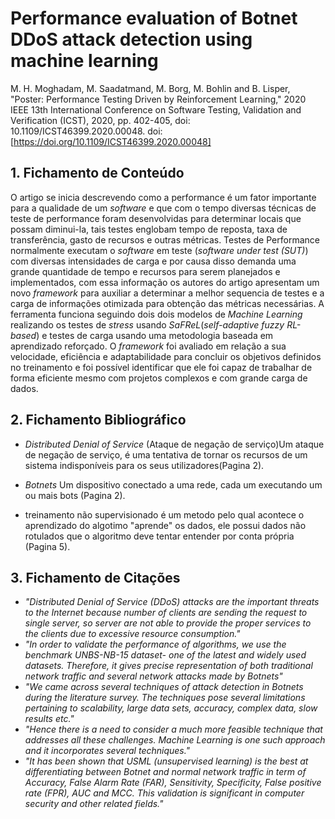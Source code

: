 # Performance evaluation of Botnet DDoS attack detection using machine learning

M. H. Moghadam, M. Saadatmand, M. Borg, M. Bohlin and B. Lisper, "Poster: Performance Testing Driven by Reinforcement Learning," 2020 IEEE 13th International Conference on Software Testing, Validation and Verification (ICST), 2020, pp. 402-405, doi: 10.1109/ICST46399.2020.00048. doi: [https://doi.org/10.1109/ICST46399.2020.00048]

## 1. Fichamento de Conteúdo

O artigo se inicia descrevendo como a performance é um fator importante para a qualidade de um _software_ e que com o tempo diversas técnicas de teste de performance foram desenvolvidas para determinar locais que possam diminui-la, tais testes englobam tempo de reposta, taxa de transferência, gasto de recursos e outras métricas. Testes de Performance normalmente executam o _software_ em teste (_software under test (SUT)_) com diversas intensidades de carga e por causa disso demanda uma grande quantidade de tempo e recursos para serem planejados e implementados, com essa informação os autores do artigo apresentam um novo _framework_ para auxiliar a determinar a melhor sequencia de testes e a carga de informações otimizada para obtenção das métricas necessárias. A ferramenta funciona seguindo dois dois modelos de _Machine Learning_ realizando os testes de _stress_ usando _SaFReL_(_self-adaptive fuzzy RL-based_) e testes de carga usando uma metodologia baseada em aprendizado reforçado. O _framework_ foi avaliado em relação a sua velocidade, eficiência e adaptabilidade para concluir os objetivos definidos no treinamento e foi possível identificar que ele foi capaz de trabalhar de forma eficiente mesmo com projetos complexos e com grande carga de dados.

## 2. Fichamento Bibliográfico

- _Distributed Denial of Service_ (Ataque de negação de serviço)Um ataque de negação de serviço, é uma tentativa de tornar os recursos de um sistema indisponíveis para os seus utilizadores(Pagina 2).

- _Botnets_ Um dispositivo conectado a uma rede, cada um executando um ou mais bots (Pagina 2).

- treinamento não supervisionado é um metodo pelo qual acontece o aprendizado do algotimo "aprende" os dados, ele possui dados não rotulados que o algoritmo deve tentar entender por conta própria (Pagina 5).

## 3. Fichamento de Citações

- _"Distributed Denial of Service (DDoS) attacks are the important threats to the Internet because number of clients are sending the request to single server, so server are not able to provide the proper services to the clients due to excessive resource consumption."_
- _"In order to validate the performance of algorithms, we use the benchmark UNBS-NB-15 dataset- one of the latest and widely used datasets. Therefore, it gives precise representation of both traditional network traffic and several network attacks made by Botnets"_
- _"We came across several techniques of attack detection in Botnets during the literature survey. The techniques pose several limitations pertaining to scalability, large data sets, accuracy, complex data, slow results etc."_
- _"Hence there is a need to consider a much more feasible technique that addresses all these challenges. Machine Learning is one such approach and it incorporates several techniques."_
- _"It has been shown that USML (unsupervised learning) is the best at differentiating between Botnet and normal network traffic in term of Accuracy, False Alarm Rate (FAR), Sensitivity, Specificity, False positive rate (FPR), AUC and MCC. This validation is significant in computer security and other related fields."_
